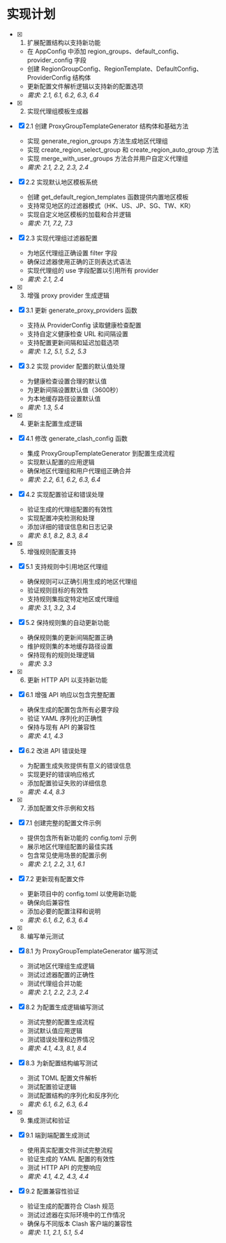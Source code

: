 # 实现计划

- [x] 1. 扩展配置结构以支持新功能
  - 在 AppConfig 中添加 region_groups、default_config、provider_config 字段
  - 创建 RegionGroupConfig、RegionTemplate、DefaultConfig、ProviderConfig 结构体
  - 更新配置文件解析逻辑以支持新的配置选项
  - _需求: 2.1, 6.1, 6.2, 6.3, 6.4_

- [x] 2. 实现代理组模板生成器
- [x] 2.1 创建 ProxyGroupTemplateGenerator 结构体和基础方法
  - 实现 generate_region_groups 方法生成地区代理组
  - 实现 create_region_select_group 和 create_region_auto_group 方法
  - 实现 merge_with_user_groups 方法合并用户自定义代理组
  - _需求: 2.1, 2.2, 2.3, 2.4_

- [x] 2.2 实现默认地区模板系统
  - 创建 get_default_region_templates 函数提供内置地区模板
  - 支持常见地区的过滤器模式（HK、US、JP、SG、TW、KR）
  - 实现自定义地区模板的加载和合并逻辑
  - _需求: 7.1, 7.2, 7.3_

- [x] 2.3 实现代理组过滤器配置
  - 为地区代理组正确设置 filter 字段
  - 确保过滤器使用正确的正则表达式语法
  - 实现代理组的 use 字段配置以引用所有 provider
  - _需求: 2.1, 2.4_

- [x] 3. 增强 proxy provider 生成逻辑
- [x] 3.1 更新 generate_proxy_providers 函数
  - 支持从 ProviderConfig 读取健康检查配置
  - 支持自定义健康检查 URL 和间隔设置
  - 支持配置更新间隔和延迟加载选项
  - _需求: 1.2, 5.1, 5.2, 5.3_

- [x] 3.2 实现 provider 配置的默认值处理
  - 为健康检查设置合理的默认值
  - 为更新间隔设置默认值（3600秒）
  - 为本地缓存路径设置默认值
  - _需求: 1.3, 5.4_

- [x] 4. 更新主配置生成逻辑
- [x] 4.1 修改 generate_clash_config 函数
  - 集成 ProxyGroupTemplateGenerator 到配置生成流程
  - 实现默认配置的应用逻辑
  - 确保地区代理组和用户代理组正确合并
  - _需求: 2.2, 6.1, 6.2, 6.3, 6.4_

- [x] 4.2 实现配置验证和错误处理
  - 验证生成的代理组配置的有效性
  - 实现配置冲突检测和处理
  - 添加详细的错误信息和日志记录
  - _需求: 8.1, 8.2, 8.3, 8.4_

- [x] 5. 增强规则配置支持
- [x] 5.1 支持规则中引用地区代理组
  - 确保规则可以正确引用生成的地区代理组
  - 验证规则目标的有效性
  - 支持规则集指定特定地区或代理组
  - _需求: 3.1, 3.2, 3.4_

- [x] 5.2 保持规则集的自动更新功能
  - 确保规则集的更新间隔配置正确
  - 维护规则集的本地缓存路径设置
  - 保持现有的规则处理逻辑
  - _需求: 3.3_

- [x] 6. 更新 HTTP API 以支持新功能
- [x] 6.1 增强 API 响应以包含完整配置
  - 确保生成的配置包含所有必要字段
  - 验证 YAML 序列化的正确性
  - 保持与现有 API 的兼容性
  - _需求: 4.1, 4.3_

- [x] 6.2 改进 API 错误处理
  - 为配置生成失败提供有意义的错误信息
  - 实现更好的错误响应格式
  - 添加配置验证失败的详细信息
  - _需求: 4.4, 8.3_

- [x] 7. 添加配置文件示例和文档
- [x] 7.1 创建完整的配置文件示例
  - 提供包含所有新功能的 config.toml 示例
  - 展示地区代理组配置的最佳实践
  - 包含常见使用场景的配置示例
  - _需求: 2.1, 2.2, 3.1, 6.1_

- [x] 7.2 更新现有配置文件
  - 更新项目中的 config.toml 以使用新功能
  - 确保向后兼容性
  - 添加必要的配置注释和说明
  - _需求: 6.1, 6.2, 6.3, 6.4_

- [x] 8. 编写单元测试
- [x] 8.1 为 ProxyGroupTemplateGenerator 编写测试
  - 测试地区代理组生成逻辑
  - 测试过滤器配置的正确性
  - 测试代理组合并功能
  - _需求: 2.1, 2.2, 2.3, 2.4_

- [x] 8.2 为配置生成逻辑编写测试
  - 测试完整的配置生成流程
  - 测试默认值应用逻辑
  - 测试错误处理和边界情况
  - _需求: 4.1, 4.3, 8.1, 8.4_

- [x] 8.3 为新配置结构编写测试
  - 测试 TOML 配置文件解析
  - 测试配置验证逻辑
  - 测试配置结构的序列化和反序列化
  - _需求: 6.1, 6.2, 6.3, 6.4_

- [x] 9. 集成测试和验证
- [x] 9.1 端到端配置生成测试
  - 使用真实配置文件测试完整流程
  - 验证生成的 YAML 配置的有效性
  - 测试 HTTP API 的完整响应
  - _需求: 4.1, 4.2, 4.3, 4.4_

- [x] 9.2 配置兼容性验证
  - 验证生成的配置符合 Clash 规范
  - 测试过滤器在实际环境中的工作情况
  - 确保与不同版本 Clash 客户端的兼容性
  - _需求: 1.1, 2.1, 5.1, 5.4_